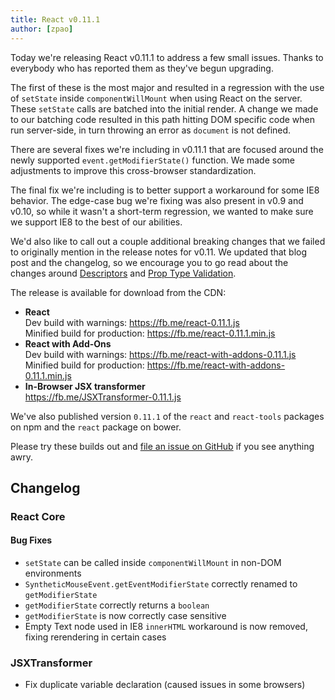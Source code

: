 ```yaml
---
title: React v0.11.1
author: [zpao]
---
```


Today we're releasing React v0.11.1 to address a few small issues. Thanks to everybody who has reported them as they've begun upgrading.

The first of these is the most major and resulted in a regression with the use of `setState` inside `componentWillMount` when using React on the server. These `setState` calls are batched into the initial render. A change we made to our batching code resulted in this path hitting DOM specific code when run server-side, in turn throwing an error as `document` is not defined.

There are several fixes we're including in v0.11.1 that are focused around the newly supported `event.getModifierState()` function. We made some adjustments to improve this cross-browser standardization.

The final fix we're including is to better support a workaround for some IE8 behavior. The edge-case bug we're fixing was also present in v0.9 and v0.10, so while it wasn't a short-term regression, we wanted to make sure we support IE8 to the best of our abilities.

We'd also like to call out a couple additional breaking changes that we failed to originally mention in the release notes for v0.11. We updated that blog post and the changelog, so we encourage you to go read about the changes around [Descriptors](/react/blog/2014/07/17/react-v0.11.html#descriptors) and [Prop Type Validation](/react/blog/2014/07/17/react-v0.11.html#prop-type-validation).

The release is available for download from the CDN:

* **React**  
  Dev build with warnings: <https://fb.me/react-0.11.1.js>  
  Minified build for production: <https://fb.me/react-0.11.1.min.js>  
* **React with Add-Ons**  
  Dev build with warnings: <https://fb.me/react-with-addons-0.11.1.js>  
  Minified build for production: <https://fb.me/react-with-addons-0.11.1.min.js>  
* **In-Browser JSX transformer**  
  <https://fb.me/JSXTransformer-0.11.1.js>

We've also published version `0.11.1` of the `react` and `react-tools` packages on npm and the `react` package on bower.

Please try these builds out and [file an issue on GitHub](https://github.com/facebook/react/issues/new) if you see anything awry.

## Changelog

### React Core

#### Bug Fixes
* `setState` can be called inside `componentWillMount` in non-DOM environments
* `SyntheticMouseEvent.getEventModifierState` correctly renamed to `getModifierState`
* `getModifierState` correctly returns a `boolean`
* `getModifierState` is now correctly case sensitive
* Empty Text node used in IE8 `innerHTML` workaround is now removed, fixing rerendering in certain cases

### JSXTransformer
* Fix duplicate variable declaration (caused issues in some browsers)
